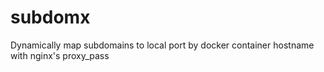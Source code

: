 # subdomx

Dynamically map subdomains to local port by docker container hostname with nginx's proxy_pass
